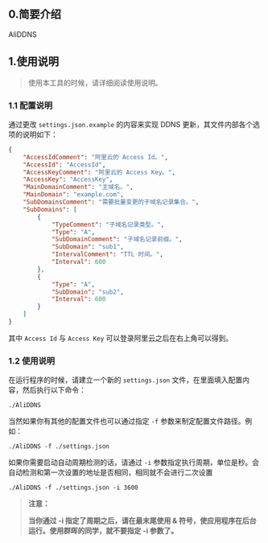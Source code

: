 ## 0.简要介绍

AliDDNS

## 1.使用说明

> 使用本工具的时候，请详细阅读使用说明。

### 1.1 配置说明

通过更改 ```settings.json.example``` 的内容来实现 DDNS 更新，其文件内部各个选项的说明如下：

```json
{
    "AccessIdComment": "阿里云的 Access Id。",
    "AccessId": "AccessId",
    "AccessKeyComment": "阿里云的 Access Key。",
    "AccessKey": "AccessKey",
    "MainDomainComment": "主域名。",
    "MainDomain": "example.com",
    "SubDomainsComment": "需要批量变更的子域名记录集合。",
    "SubDomains": [
        {
            "TypeComment": "子域名记录类型。",
            "Type": "A",
            "SubDomainComment": "子域名记录前缀。",
            "SubDomain": "sub1",
            "IntervalComment": "TTL 时间。",
            "Interval": 600
        },
        {
            "Type": "A",
            "SubDomain": "sub2",
            "Interval": 600
        }
    ]
}
```

其中 ```Access Id``` 与 ```Access Key``` 可以登录阿里云之后在右上角可以得到。

### 1.2 使用说明

在运行程序的时候，请建立一个新的 ```settings.json``` 文件，在里面填入配置内容，然后执行以下命令：

```shell
./AliDDNS
```

当然如果你有其他的配置文件也可以通过指定 ```-f``` 参数来制定配置文件路径。例如：

```shell
./AliDDNS -f ./settings.json
```
如果你需要启动自动周期检测的话，请通过 `-i` 参数指定执行周期，单位是秒。会自动检测和第一次设置的地址是否相同，相同就不会进行二次设置

```shell
./AliDDNS -f ./settings.json -i 3600
```

> **注意：**
>
> **当你通过 -i 指定了周期之后，请在最末尾使用 & 符号，使应用程序在后台运行。使用群晖的同学，就不要指定 -i 参数了。**

